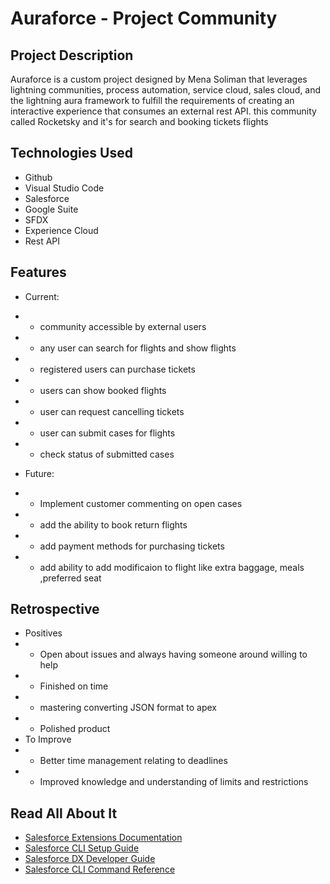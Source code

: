 # Auraforce - Project Community

## Project Description

Auraforce is a custom project designed by Mena Soliman that leverages lightning communities, process automation, service cloud, sales cloud, and the lightning aura framework to fulfill the requirements of creating an interactive experience that consumes an external rest API.
this community called Rocketsky and it's for search and booking tickets flights 

## Technologies Used

* Github
* Visual Studio Code
* Salesforce
* Google Suite
* SFDX
* Experience Cloud
* Rest API 

## Features
  * Current:
  * - community accessible by external users
  * - any user can search for flights and show flights
  * - registered users can purchase tickets
  * - users can show booked flights
  * - user can request cancelling tickets 
  * - user can submit cases for flights  
  * - check  status of submitted cases 
  
  * Future:
  * - Implement customer commenting on open cases
  * - add the ability to book return flights 
  * - add payment methods for purchasing tickets 
  * - add ability to add modificaion to flight like extra baggage, meals ,preferred seat 
  

## Retrospective
 * Positives
 * - Open about issues and always having someone around willing to help
 * - Finished on time
 * - mastering converting JSON format to apex 
 * - Polished product
 * To Improve
 * - Better time management relating to deadlines
 * - Improved knowledge and understanding of limits and restrictions


## Read All About It

- [Salesforce Extensions Documentation](https://developer.salesforce.com/tools/vscode/)
- [Salesforce CLI Setup Guide](https://developer.salesforce.com/docs/atlas.en-us.sfdx_setup.meta/sfdx_setup/sfdx_setup_intro.htm)
- [Salesforce DX Developer Guide](https://developer.salesforce.com/docs/atlas.en-us.sfdx_dev.meta/sfdx_dev/sfdx_dev_intro.htm)
- [Salesforce CLI Command Reference](https://developer.salesforce.com/docs/atlas.en-us.sfdx_cli_reference.meta/sfdx_cli_reference/cli_reference.htm)
